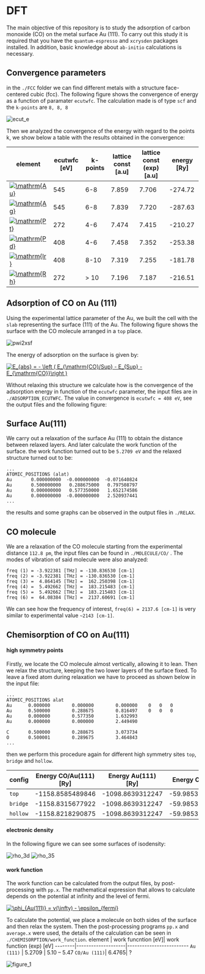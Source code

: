 # DFT

The main objective of this repository is to study the adsorption of carbon monoxide (CO) on the metal surface Au (111). To carry out this study it is required that you have the ```quantum-espresso``` and ```xcrysden``` packages installed. In addition, basic knowledge about ```ab-initio``` calculations is necessary.

## Convergence parameters
in the ```./FCC``` folder we can find different metals with a structure face-centered cubic (fcc). The following figure shows the convergence of energy as a function of paramater ```ecutwfc```. The calculation made is of type ```scf``` and the ```k-points``` are ```8, 8, 8```

![ecut_e](https://user-images.githubusercontent.com/37848611/41562372-bccedfec-7322-11e8-8679-c27af20f0aab.jpeg)



Then we analyzed the convergence of the energy with regard to the points k, we show below a table with the results obtained in the convergence:

element | ecutwfc [eV] |k-points| lattice const [a.u] | lattice const (exp)[a.u] | energy [Ry]
--------|--------------|--------|---------------------|--------------------------|------------
<a href="https://www.codecogs.com/eqnedit.php?latex=\dpi{120}&space;\mathrm{Au}" target="_blank"><img src="https://latex.codecogs.com/gif.latex?\dpi{120}&space;\mathrm{Au}" title="\mathrm{Au}" /></a> |545|6-8|7.859|7.706|-274.72
<a href="https://www.codecogs.com/eqnedit.php?latex=\dpi{120}&space;\mathrm{Ag}" target="_blank"><img src="https://latex.codecogs.com/gif.latex?\dpi{120}&space;\mathrm{Ag}" title="\mathrm{Ag}" /></a> |545|6-8|7.839|7.720|-287.63
<a href="https://www.codecogs.com/eqnedit.php?latex=\dpi{120}&space;\mathrm{Pt}" target="_blank"><img src="https://latex.codecogs.com/gif.latex?\dpi{120}&space;\mathrm{Pt}" title="\mathrm{Pt}" /></a> |272|4-6|7.474|7.415|-210.27
<a href="https://www.codecogs.com/eqnedit.php?latex=\dpi{120}&space;\mathrm{Pd}" target="_blank"><img src="https://latex.codecogs.com/gif.latex?\dpi{120}&space;\mathrm{Pd}" title="\mathrm{Pd}" /></a> |408|4-6|7.458|7.352|-253.38
<a href="https://www.codecogs.com/eqnedit.php?latex=\dpi{120}&space;\mathrm{Ir}" target="_blank"><img src="https://latex.codecogs.com/gif.latex?\dpi{120}&space;\mathrm{Ir}" title="\mathrm{Ir}" /></a> |408|8-10|7.319|7.255|-181.78
<a href="https://www.codecogs.com/eqnedit.php?latex=\dpi{120}&space;\mathrm{Rh}" target="_blank"><img src="https://latex.codecogs.com/gif.latex?\dpi{120}&space;\mathrm{Rh}" title="\mathrm{Rh}" /></a> |272|> 10|7.196|7.187|-216.51

## Adsorption of CO on Au (111)
Using the experimental lattice parameter of the Au, we built the cell with the ```slab``` representing the surface (111) of the Au. The following figure shows the surface with the CO molecule arranged in a ```top``` place.

![pwi2xsf](https://user-images.githubusercontent.com/37848611/41565852-e2dc7850-732e-11e8-9d90-ea3cc75533eb.jpg)

The energy of adsorption on the surface is given by:

<a href="https://www.codecogs.com/eqnedit.php?latex=\dpi{120}&space;E_{abs}&space;=&space;-&space;\left&space;(&space;E_{\mathrm{CO}/Sup}&space;-&space;E_{Sup}&space;-&space;E_{\mathrm{CO}}\right&space;)" target="_blank"><img src="https://latex.codecogs.com/gif.latex?\dpi{120}&space;E_{abs}&space;=&space;-&space;\left&space;(&space;E_{\mathrm{CO}/Sup}&space;-&space;E_{Sup}&space;-&space;E_{\mathrm{CO}}\right&space;)" title="E_{abs} = - \left ( E_{\mathrm{CO}/Sup} - E_{Sup} - E_{\mathrm{CO}}\right )" /></a>

Without relaxing this structure we calculate how is the convergence of the adsorption energy in function of the ```ecutwfc``` parameter, the input files are in ```./ADSORPTION_ECUTWFC```. The value in convergence is ```ecutwfc = 408 eV```, see the output files and the following figure:

## Surface Au(111)
We carry out a relaxation of the surface Au (111) to obtain the distance between relaxed layers. And later calculate the work function of the surface. the work function turned out to be ```5.2709 eV``` and the relaxed structure turned out to be:

```text
...
ATOMIC_POSITIONS (alat)
Au       0.000000000  -0.000000000  -0.071640824
Au       0.500000000   0.288675000   0.797508797
Au       0.000000000   0.577350000   1.652174586
Au       0.000000000  -0.000000000   2.520937441
...
```
the results and some graphs can be observed in the output files in ```./RELAX```.

## CO molecule
We are a relaxation of the CO molecule starting from the experimental distance ```112.8 pm```, the input files can be found in ```./MOLECULE/CO/``` . The modes of vibration of said molecule were also analyzed:

```text
freq (1) = -3.922381 [THz] = -130.836530 [cm-1]
freq (2) = -3.922381 [THz] = -130.836530 [cm-1]
freq (3) =  4.864145 [THz] =  162.250398 [cm-1]
freq (4) =  5.492662 [THz] =  183.215483 [cm-1]
freq (5) =  5.492662 [THz] =  183.215483 [cm-1]
freq (6) =  64.08384 [THz] =  2137.60691 [cm-1]
```
We can see how the frequency of interest, ```freq(6) = 2137.6 [cm-1]``` is very similar to experimental value ```~2143 [cm-1]```.

## Chemisorption of CO on Au(111)
#### high symmetry points
Firstly, we locate the CO molecule almost vertically, allowing it to lean. Then we relax the structure, keeping the two lower layers of the surface fixed. To leave a fixed atom during relaxation we have to proceed as shown below in the input file:

```text
...
ATOMIC_POSITIONS alat
Au      0.000000        0.000000        0.000000    0   0   0
Au      0.500000        0.288675        0.816497    0   0   0
Au      0.000000        0.577350        1.632993 
Au      0.000000        0.000000        2.449490
 
C       0.500000        0.288675        3.073734
O       0.500001        0.289675        3.464843
...
```
then we perform this procedure again for different high symmetry sites ```top```, ```bridge``` and ```hollow```.

config |	Energy CO/Au(111) [Ry]	| Energy Au(111)	[Ry]|	Energy CO	[Ry] |	adsoption [Ry]|
-------|------------------------|--------------------|----------------|-----------------
```top``` |	-1158.8585489846	|	-1098.8639312247   |	-59.9853925693 	| 0.006376638799871159
```bridge``` |		-1158.8315677922|		-1098.8639312247|		-59.9853925694    |  -0.020492089900123744 
```hollow``` |	-1158.8218290875|	-1098.8639312247 |	-59.9853837055  |     	-0.030414201700068588


#### electronic density
In the following figure we can see some surfaces of isodensity:

![rho_3d](https://user-images.githubusercontent.com/37848611/41580842-c027893c-7372-11e8-9884-e64839475567.png)
![rho_35](https://user-images.githubusercontent.com/37848611/41580849-c58c449e-7372-11e8-9d6d-79ee72a62215.png)

#### work function
The work function can be calculated from the output files, by post-processing with ```pp.x```. The mathematical expression that allows to calculate depends on the potential at infinity and the level of fermi.

<a href="https://www.codecogs.com/eqnedit.php?latex=\dpi{120}&space;\phi_{Au(111)}&space;=&space;v(\infty)&space;-&space;\epsilon_{fermi}" target="_blank"><img src="https://latex.codecogs.com/gif.latex?\dpi{120}&space;\phi_{Au(111)}&space;=&space;v(\infty)&space;-&space;\epsilon_{fermi}" title="\phi_{Au(111)} = v(\infty) - \epsilon_{fermi}" /></a>

To calculate the potential, we place a molecule on both sides of the surface and then relax the system. Then the post-processing programs ```pp.x``` and ```average.x``` were used, the details of the calculation can be seen in ```./CHEMISORPTION/work_function```.
element | work funcntion [eV]| work function (exp) [eV]
--------|--------------------|-------------------------
```Au (111)``` | 5.2709 | 5.10 – 5.47
```CO/Au (111)```| 6.4765| ?

![figure_1](https://user-images.githubusercontent.com/37848611/41584651-3e89198e-737e-11e8-9927-59109c0e67b1.png)

